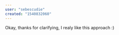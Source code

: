 ```yaml
---
user: "sebescudie"
created: "1540832060"
---
```


Okay, thanks for clarifying, I realy like this approach :) 
